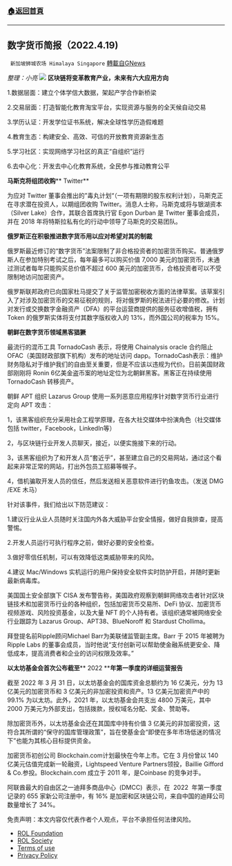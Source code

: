 ###  [:house:返回首頁](https://github.com/ourhimalayas/txt)
---


## 数字货币简报（2022.4.19)
` 新加坡狮城农场 Himalaya Singapore` [轉載自GNews](https://gnews.org/zh-hans/2380413/)

*整理：小亮*
![](https://assets.gnews.org/wp-content/uploads/2022/04/Screenshot-2022-04-20-221249.jpg)
**区块链将变革教育产业，未来有六大应用方向**

1.数据层面：建立个体学信大数据，架起产学合作新桥梁

2.交易层面：打造智能化教育淘宝平台，实现资源与服务的全天候自动交易

3.学历认证：开发学位证书系统，解决全球性学历造假难题

4.教育生态：构建安全、高效、可信的开放教育资源新生态

5.学习社区：实现网络学习社区的真正“自组织”运行

6.去中心化：开发去中心化教育系统，全民参与推动教育公平

**马斯克将组团收购**** Twitter**

为应对 Twitter 董事会推出的”毒丸计划“（一项有期限的股东权利计划），马斯克正在寻求潜在投资人，以期组团收购 Twitter。消息人士称，马斯克或将与银湖资本（Silver Lake）合作，其联合首席执行官 Egon Durban 是 Twitter 董事会成员，并在 2018 年将特斯拉私有化的行动中领导了马斯克的交易团队。

**俄罗斯正在积极推进数字货币用以应对希望对其的制裁**

俄罗斯最近修订的“数字货币”法案限制了非合格投资者的加密货币购买。普通俄罗斯人在参加特别考试之后，每年最多可以购买价值 7,000 美元的加密货币，未通过测试者每年只能购买总价值不超过 600 美元的加密货币，合格投资者可以不受限制地访问加密资产。

俄罗斯联邦政府已向国家杜马提交了关于监管加密税收方面的法律草案。该草案引入了对涉及加密货币的交易征税的规则，将对俄罗斯的税法进行必要的修改。计划对发行或交换数字金融资产（DFA）的平台运营商提供的服务征收增值税，拥有 Token 的俄罗斯实体将支付其数字版权收入的 13%，而外国公司的税率为 15%。

**朝鲜在数字货币领域黑客猖獗**

最流行的混币工具 TornadoCash 表示，将使用 Chainalysis oracle 合约阻止 OFAC（美国财政部旗下机构）发布的地址访问 dapp。TornadoCash表示：维护财务隐私对于维护我们的自由至关重要，但是不应该以违规为代价。日前美国财政部刚刚将 Ronin 6亿美金盗币案的地址定位为北朝鲜黑客。黑客正在持续使用 TornadoCash 转移资产。

朝鲜 APT 组织 Lazarus Group 使用一系列恶意应用程序针对数字货币行业进行定向 APT 攻击：

1，该黑客组织充分采用社会工程学原理，在各大社交媒体中扮演角色（社交媒体包括 twitter，Facebook，LinkedIn等）

2，与区块链行业开发人员聊天，接近，以便实施接下来的行动。

3，该黑客组织为了和开发人员“套近乎”，甚至建立自己的交易网站，通过这个看起来非常正常的网站，打出外包员工招募等幌子。

4，借机骗取开发人员的信任，然后发送相关恶意软件进行钓鱼攻击。（发送 DMG /EXE 木马）

针对该事件，我们给出以下防范建议：

1.建议行业从业人员随时关注国内外各大威胁平台安全情报，做好自我排查，提高警惕。

2.开发人员运行可执行程序之前，做好必要的安全检查。

3.做好零信任机制，可以有效降低这类威胁带来的风险。

4.建议 Mac/Windows 实机运行的用户保持安全软件实时防护开启，并随时更新最新病毒库。

美国国土安全部旗下 CISA 发布警告称，美国政府观察到朝鲜网络攻击者针对区块链技术和加密货币行业的各种组织，包括加密货币交易所、DeFi 协议、加密货币视频游戏、风险投资基金，以及大量 NFT 的个人持有者。该组织通常被网络安全行业跟踪为 Lazarus Group、APT38、BlueNoroff 和 Stardust Chollima。

拜登提名前Ripple顾问Michael Barr为美联储监管副主席。Barr 于 2015 年被聘为 Ripple Labs 的董事会成员，当时他说“支付创新可以帮助使金融系统更安全、降低成本，提高消费者和企业的访问权限及效率。”

**以太坊基金会首次公布截至**** 2022 ****年第一季度的详细运营报告**

截至 2022 年 3 月 31 日，以太坊基金会的国库资金总额约为 16 亿美元，分为 13 亿美元的加密货币和 3 亿美元的非加密投资和资产。13 亿美元加密资产中的 99.1% 为以太坊。此外，2021 年，以太坊基金会共支出 4800 万美元，其中 2000 万美元为外部支出，包括拨款，授权域名分配、奖金、赞助等。

除加密货币外，以太坊基金会还在其国库中持有价值 3 亿美元的非加密投资，这符合其所谓的“保守的国库管理政策”，旨在使基金会“即使在多年市场低迷的情况下”也能为其核心目标提供资金。

加密货币初创公司 Blockchain.com计划最快在今年上市。它在 3 月份曾以 140  亿美元估值完成新一轮融资，Lightspeed Venture Partners领投，Baillie Gifford & Co.参投。Blockchain.com 成立于 2011 年，是Coinbase 的竞争对手。

阿联酋最大的自由区之一迪拜多商品中心  (DMCC)  表示，在  2022  年第一季度记录的 655 家新公司注册中，有 16% 是加密和区块链公司，来自中国的迪拜公司数量增长了 34%。

 

免责声明：本文内容仅代表作者个人观点，平台不承担任何法律风险。

- [ROL Foundation](https://rolfoundation.org/)
- [ROL Society](https://rolsociety.org/)
- [Terms of use](https://gnews.org/terms-of-use-3/)
- [Privacy Policy](https://gnews.org/privacy-policy/)

